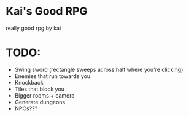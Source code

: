 # Kai's Good RPG
really good rpg by kai

# TODO:

- Swing sword (rectangle sweeps across half where you're clicking)
- Enemies that run towards you
- Knockback
- Tiles that block you
- Bigger rooms + camera
- Generate dungeons
- NPCs???